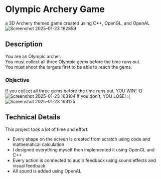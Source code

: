 # Olympic Archery Game
a 3D Archery themed game created using C++, OpenGL, and OpenAL
![Screenshot 2025-01-23 162859](https://github.com/user-attachments/assets/b52f1d34-6439-4994-a8df-139fce2fea54)

## Description
You are an Olympic archer. <br>
You must collect all three Olympic gems before the time runs out. <br>
You must shoot the targets first to be able to reach the gems.

### Objective
If you collect all three gems before the time runs out, YOU WIN! :D
![Screenshot 2025-01-23 163104](https://github.com/user-attachments/assets/7601aa29-838c-41a3-b18d-6d6529656175)
If you don't, YOU LOSE! :(
![Screenshot 2025-01-23 163125](https://github.com/user-attachments/assets/fef7f178-1daa-4074-b59b-c94259baa0b7)

## Technical Details
This project took a lot of time and effort:
- Every shape on the screen is created from scratch using code and mathematical calculation
- I designed everything myself then implemented it using OpenGL and C++
- Every action is connected to audio feedback using sound effects and visual feedback
- All sound is added using OpenAL

